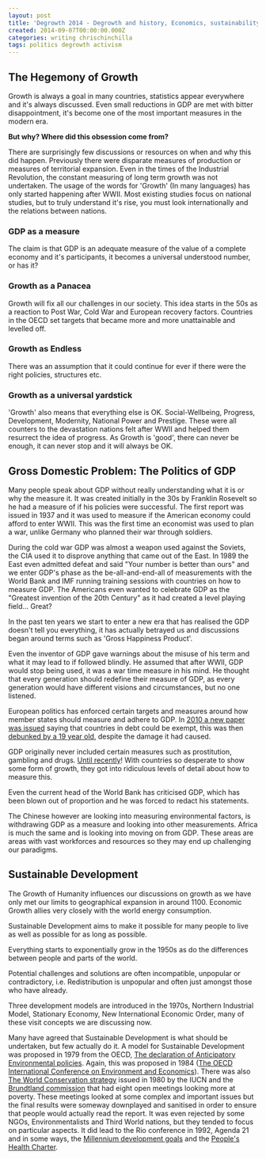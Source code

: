 ```yaml
---
layout: post
title: 'Degrowth 2014 - Degrowth and history, Economics, sustainability, power'
created: 2014-09-07T00:00:00.000Z
categories: writing chrischinchilla
tags: politics degrowth activism
---
```


## The Hegemony of Growth

Growth is always a goal in many countries, statistics appear everywhere and it's always discussed. Even small reductions in GDP are met with bitter disappointment, it's become one of the most important measures in the modern era.

**But why? Where did this obsession come from?**

There are surprisingly few discussions or resources on when and why this did happen. Previously there were disparate measures of production or measures of territorial expansion. Even in the times of the Industrial Revolution, the constant measuring of long term growth was not undertaken. The usage of the words for 'Growth' (In many languages) has only started happening after WWII. Most existing studies focus on national studies, but to truly understand it's rise, you must look internationally and the relations between nations.

### GDP as a measure

The claim is that GDP is an adequate measure of the value of a complete economy and it's participants, it becomes a universal understood number, or has it?

### Growth as a Panacea

Growth will fix all our challenges in our society. This idea starts in the 50s as a reaction to Post War, Cold War and European recovery factors. Countries in the OECD set targets that became more and more unattainable and levelled off.

### Growth as Endless

There was an assumption that it could continue for ever if there were the right policies, structures etc.

### Growth as a universal yardstick

'Growth' also means that everything else is OK. Social-Wellbeing, Progress, Development, Modernity, National Power and Prestige. These were all counters to the devastation nations felt after WWII and helped them resurrect the idea of progress. As Growth is 'good', there can never be enough, it can never stop and it will always be OK.

## Gross Domestic Problem: The Politics of GDP

Many people speak about GDP without really understanding what it is or why the measure it. It was created initially in the 30s by Franklin Rosevelt so he had a measure of if his policies were successful. The first report was issued in 1937 and it was used to measure if the American economy could afford to enter WWII. This was the first time an economist was used to plan a war, unlike Germany who planned their war through soldiers.

During the cold war GDP was almost a weapon used against the Soviets, the CIA used it to disprove anything that came out of the East. In 1989 the East even admitted defeat and said "Your number is better than ours" and we enter GDP's phase as the be-all-and-end-all of measurements with the World Bank and IMF running training sessions with countries on how to measure GDP. The Americans even wanted to celebrate GDP as the "Greatest invention of the 20th Century" as it had created a level playing field... Great?

In the past ten years we start to enter a new era that has realised the GDP doesn't tell you everything, it has actually betrayed us and discussions began around terms such as 'Gross Happiness Product'.

Even the inventor of GDP gave warnings about the misuse of his term and what it may lead to if followed blindly. He assumed that after WWII, GDP would stop being used, it was a war time measure in his mind. He thought that every generation should redefine their measure of GDP, as every generation would have different visions and circumstances, but no one listened.

European politics has enforced certain targets and measures around how member states should measure and adhere to GDP. In [2010 a new paper was issued](https://www.nber.org/papers/w15639) saying that countries in debt could be exempt, this was then [debunked by a 19 year old](https://www.bbc.com/news/magazine-22223190), despite the damage it had caused.

GDP originally never included certain measures such as prostitution, gambling and drugs. [Until recently](https://www.google.com/search?q=sex+drugs+and+gdp&ie=utf-8&oe=utf-8&aq=t&gws_rd=ssl)! With countries so desperate to show some form of growth, they got into ridiculous levels of detail about how to measure this.

Even the current head of the World Bank has criticised GDP, which has been blown out of proportion and he was forced to redact his statements.

The Chinese however are looking into measuring environmental factors, is withdrawing GDP as a measure and looking into other measurements. Africa is much the same and is looking into moving on from GDP. These areas are areas with vast workforces and resources so they may end up challenging our paradigms.

## Sustainable Development

The Growth of Humanity influences our discussions on growth as we have only met our limits to geographical expansion in around 1100\. Economic Growth allies very closely with the world energy consumption.

Sustainable Development aims to make it possible for many people to live as well as possible for as long as possible.

Everything starts to exponentially grow in the 1950s as do the differences between people and parts of the world.

Potential challenges and solutions are often incompatible, unpopular or contradictory, i.e. Redistribution is unpopular and often just amongst those who have already.

Three development models are introduced in the 1970s, Northern Industrial Model, Stationary Economy, New International Economic Order, many of these visit concepts we are discussing now.

Many have agreed that Sustainable Development is what should be undertaken, but few actually do it. A model for Sustainable Development was proposed in 1979 from the OECD, [The declaration of Anticipatory Environmental policies](https://acts.oecd.org/Instruments/ShowInstrumentView.aspx?InstrumentID=67&Lang=en&Book=False). Again, this was proposed in 1984 ([The OECD International Conference on Environment and Economics](https://acts.oecd.org/Instruments/ShowInstrumentView.aspx?InstrumentID=68&Lang=en&Book=False)). There was also [The World Conservation strategy](https://portals.iucn.org/library/efiles/documents/WCS-004.pdf) issued in 1980 by the IUCN and the [Brundtland commission](https://en.wikipedia.org/wiki/Brundtland_Commission) that had eight open meetings looking more at poverty. These meetings looked at some complex and important issues but the final results were someway downplayed and sanitised in order to ensure that people would actually read the report. It was even rejected by some NGOs, Environmentalists and Third World nations, but they tended to focus on particular aspects. It did lead to the Rio conference in 1992, Agenda 21 and in some ways, the [Millennium development goals](https://www.un.org/millenniumgoals/) and the [People's Health Charter](https://www.phmovement.org/en/resources/charters/peopleshealth).
